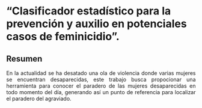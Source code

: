 “Clasificador estadístico para la prevención y auxilio en potenciales casos de feminicidio”.
=========

## Resumen

<p align="justify">
	En la actualidad se ha desatado una ola de violencia donde varias mujeres se encuentran desaparecidas, este trabajo busca propocionar una herramienta para conocer el paradero de las mujeres desaparecidas en todo momento del día, generando así un punto de referencia para
localizar el paradero del agraviado.
</p>


